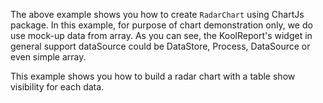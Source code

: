 The above example shows you how to create `RadarChart` using ChartJs package. In this example, for purpose of chart demonstration only, we do use mock-up data from array. As you can see, the KoolReport's widget in general support dataSource could be DataStore, Process, DataSource or even simple array.

This example shows you how to build a radar chart with a table show visibility for each data.